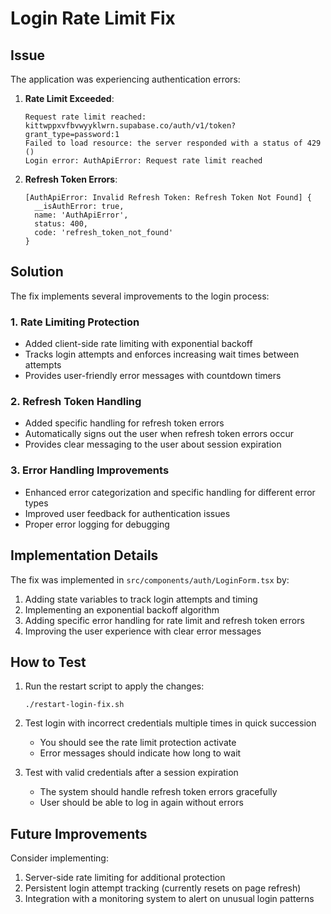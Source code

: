 # Login Rate Limit Fix

## Issue

The application was experiencing authentication errors:

1. **Rate Limit Exceeded**: 
   ```
   Request rate limit reached: kittwppxvfbvwyyklwrn.supabase.co/auth/v1/token?grant_type=password:1
   Failed to load resource: the server responded with a status of 429 ()
   Login error: AuthApiError: Request rate limit reached
   ```

2. **Refresh Token Errors**:
   ```
   [AuthApiError: Invalid Refresh Token: Refresh Token Not Found] {
     __isAuthError: true,
     name: 'AuthApiError',
     status: 400,
     code: 'refresh_token_not_found'
   }
   ```

## Solution

The fix implements several improvements to the login process:

### 1. Rate Limiting Protection

- Added client-side rate limiting with exponential backoff
- Tracks login attempts and enforces increasing wait times between attempts
- Provides user-friendly error messages with countdown timers

### 2. Refresh Token Handling

- Added specific handling for refresh token errors
- Automatically signs out the user when refresh token errors occur
- Provides clear messaging to the user about session expiration

### 3. Error Handling Improvements

- Enhanced error categorization and specific handling for different error types
- Improved user feedback for authentication issues
- Proper error logging for debugging

## Implementation Details

The fix was implemented in `src/components/auth/LoginForm.tsx` by:

1. Adding state variables to track login attempts and timing
2. Implementing an exponential backoff algorithm
3. Adding specific error handling for rate limit and refresh token errors
4. Improving the user experience with clear error messages

## How to Test

1. Run the restart script to apply the changes:
   ```
   ./restart-login-fix.sh
   ```

2. Test login with incorrect credentials multiple times in quick succession
   - You should see the rate limit protection activate
   - Error messages should indicate how long to wait

3. Test with valid credentials after a session expiration
   - The system should handle refresh token errors gracefully
   - User should be able to log in again without errors

## Future Improvements

Consider implementing:

1. Server-side rate limiting for additional protection
2. Persistent login attempt tracking (currently resets on page refresh)
3. Integration with a monitoring system to alert on unusual login patterns
